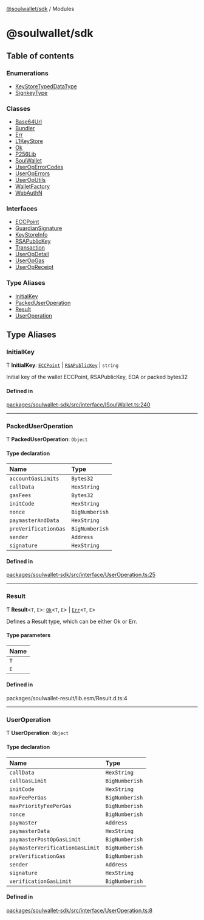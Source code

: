 [@soulwallet/sdk](README.md) / Modules

# @soulwallet/sdk

## Table of contents

### Enumerations

- [KeyStoreTypedDataType](enums/KeyStoreTypedDataType.md)
- [SignkeyType](enums/SignkeyType.md)

### Classes

- [Base64Url](classes/Base64Url.md)
- [Bundler](classes/Bundler.md)
- [Err](classes/Err.md)
- [L1KeyStore](classes/L1KeyStore.md)
- [Ok](classes/Ok.md)
- [P256Lib](classes/P256Lib.md)
- [SoulWallet](classes/SoulWallet.md)
- [UserOpErrorCodes](classes/UserOpErrorCodes.md)
- [UserOpErrors](classes/UserOpErrors.md)
- [UserOpUtils](classes/UserOpUtils.md)
- [WalletFactory](classes/WalletFactory.md)
- [WebAuthN](classes/WebAuthN.md)

### Interfaces

- [ECCPoint](interfaces/ECCPoint.md)
- [GuardianSignature](interfaces/GuardianSignature.md)
- [KeyStoreInfo](interfaces/KeyStoreInfo.md)
- [RSAPublicKey](interfaces/RSAPublicKey.md)
- [Transaction](interfaces/Transaction.md)
- [UserOpDetail](interfaces/UserOpDetail.md)
- [UserOpGas](interfaces/UserOpGas.md)
- [UserOpReceipt](interfaces/UserOpReceipt.md)

### Type Aliases

- [InitialKey](modules.md#initialkey)
- [PackedUserOperation](modules.md#packeduseroperation)
- [Result](modules.md#result)
- [UserOperation](modules.md#useroperation)

## Type Aliases

### InitialKey

Ƭ **InitialKey**: [`ECCPoint`](interfaces/ECCPoint.md) \| [`RSAPublicKey`](interfaces/RSAPublicKey.md) \| `string`

Initial key of the wallet
ECCPoint, RSAPublicKey, EOA or packed bytes32

#### Defined in

[packages/soulwallet-sdk/src/interface/ISoulWallet.ts:240](https://github.com/SoulWallet/soulwalletlib/blob/32f4da1/packages/soulwallet-sdk/src/interface/ISoulWallet.ts#L240)

___

### PackedUserOperation

Ƭ **PackedUserOperation**: `Object`

#### Type declaration

| Name | Type |
| :------ | :------ |
| `accountGasLimits` | `Bytes32` |
| `callData` | `HexString` |
| `gasFees` | `Bytes32` |
| `initCode` | `HexString` |
| `nonce` | `BigNumberish` |
| `paymasterAndData` | `HexString` |
| `preVerificationGas` | `BigNumberish` |
| `sender` | `Address` |
| `signature` | `HexString` |

#### Defined in

[packages/soulwallet-sdk/src/interface/UserOperation.ts:25](https://github.com/SoulWallet/soulwalletlib/blob/32f4da1/packages/soulwallet-sdk/src/interface/UserOperation.ts#L25)

___

### Result

Ƭ **Result**\<`T`, `E`\>: [`Ok`](classes/Ok.md)\<`T`, `E`\> \| [`Err`](classes/Err.md)\<`T`, `E`\>

Defines a Result type, which can be either Ok or Err.

#### Type parameters

| Name |
| :------ |
| `T` |
| `E` |

#### Defined in

packages/soulwallet-result/lib.esm/Result.d.ts:4

___

### UserOperation

Ƭ **UserOperation**: `Object`

#### Type declaration

| Name | Type |
| :------ | :------ |
| `callData` | `HexString` |
| `callGasLimit` | `BigNumberish` |
| `initCode` | `HexString` |
| `maxFeePerGas` | `BigNumberish` |
| `maxPriorityFeePerGas` | `BigNumberish` |
| `nonce` | `BigNumberish` |
| `paymaster` | `Address` |
| `paymasterData` | `HexString` |
| `paymasterPostOpGasLimit` | `BigNumberish` |
| `paymasterVerificationGasLimit` | `BigNumberish` |
| `preVerificationGas` | `BigNumberish` |
| `sender` | `Address` |
| `signature` | `HexString` |
| `verificationGasLimit` | `BigNumberish` |

#### Defined in

[packages/soulwallet-sdk/src/interface/UserOperation.ts:8](https://github.com/SoulWallet/soulwalletlib/blob/32f4da1/packages/soulwallet-sdk/src/interface/UserOperation.ts#L8)
